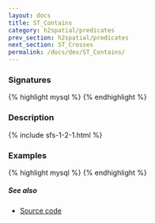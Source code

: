 ```yaml
---
layout: docs
title: ST_Contains
category: h2spatial/predicates
prev_section: h2spatial/predicates
next_section: ST_Crosses
permalink: /docs/dev/ST_Contains/
---
```


### Signatures

{% highlight mysql %}
{% endhighlight %}

### Description



{% include sfs-1-2-1.html %}

### Examples

{% highlight mysql %}
{% endhighlight %}

##### See also

* <a href="https://github.com/irstv/H2GIS/blob/master/h2spatial/src/main/java/org/h2gis/h2spatial/internal/function/spatial/predicates/ST_Contains.java" target="_blank">Source code</a>
